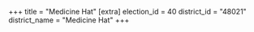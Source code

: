 +++
title = "Medicine Hat"
[extra]
election_id = 40
district_id = "48021"
district_name = "Medicine Hat"
+++
